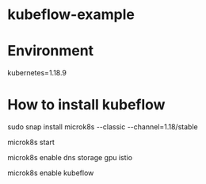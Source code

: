 # kubeflow-example

# Environment
kubernetes=1.18.9

# How to install kubeflow

sudo snap install microk8s --classic --channel=1.18/stable

microk8s start

microk8s enable dns storage gpu istio

microk8s enable kubeflow

